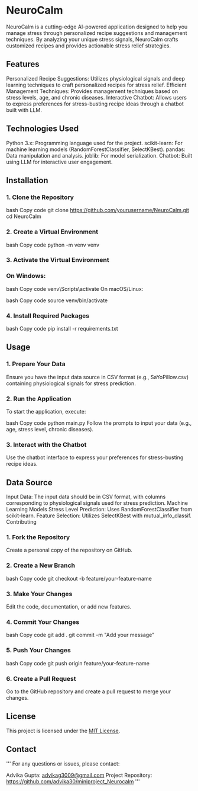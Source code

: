 # NeuroCalm

NeuroCalm is a cutting-edge AI-powered application designed to help you manage stress through personalized recipe suggestions and management techniques. By analyzing your unique stress signals, NeuroCalm crafts customized recipes and provides actionable stress relief strategies.

## Features
Personalized Recipe Suggestions: Utilizes physiological signals and deep learning techniques to craft personalized recipes for stress relief.
Efficient Management Techniques: Provides management techniques based on stress levels, age, and chronic diseases.
Interactive Chatbot: Allows users to express preferences for stress-busting recipe ideas through a chatbot built with LLM.

## Technologies Used
Python 3.x: Programming language used for the project.
scikit-learn: For machine learning models (RandomForestClassifier, SelectKBest).
pandas: Data manipulation and analysis.
joblib: For model serialization.
Chatbot: Built using LLM for interactive user engagement.

## Installation
### 1. Clone the Repository
bash
Copy code
git clone https://github.com/yourusername/NeuroCalm.git
cd NeuroCalm
### 2. Create a Virtual Environment
bash
Copy code
python -m venv venv
### 3. Activate the Virtual Environment

### On Windows:

bash
Copy code
venv\Scripts\activate
On macOS/Linux:

bash
Copy code
source venv/bin/activate
### 4. Install Required Packages
bash
Copy code
pip install -r requirements.txt

## Usage
### 1. Prepare Your Data
Ensure you have the input data source in CSV format (e.g., SaYoPillow.csv) containing physiological signals for stress prediction.

### 2. Run the Application
To start the application, execute:

bash
Copy code
python main.py
Follow the prompts to input your data (e.g., age, stress level, chronic diseases).

### 3. Interact with the Chatbot
Use the chatbot interface to express your preferences for stress-busting recipe ideas.

## Data Source
Input Data: The input data should be in CSV format, with columns corresponding to physiological signals used for stress prediction.
Machine Learning Models
Stress Level Prediction: Uses RandomForestClassifier from scikit-learn.
Feature Selection: Utilizes SelectKBest with mutual_info_classif.
Contributing
### 1. Fork the Repository
Create a personal copy of the repository on GitHub.

### 2. Create a New Branch
bash
Copy code
git checkout -b feature/your-feature-name
### 3. Make Your Changes
Edit the code, documentation, or add new features.

### 4. Commit Your Changes
bash
Copy code
git add .
git commit -m "Add your message"
### 5. Push Your Changes
bash
Copy code
git push origin feature/your-feature-name
### 6. Create a Pull Request
Go to the GitHub repository and create a pull request to merge your changes.

## License
This project is licensed under the [MIT License](LICENSE).

## Contact
''' For any questions or issues, please contact:

Advika Gupta: advikag3009@gmail.com
Project Repository: https://github.com/advika30/miniproject_Neurocalm '''
